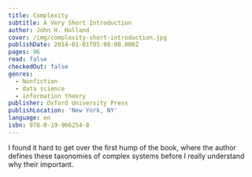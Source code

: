 ```yaml
---
title: Complexity
subtitle: A Very Short Introduction
author: John H. Holland
cover: /img/complexity-short-introduction.jpg
publishDate: 2014-01-01T05:00:00.000Z
pages: 96
read: false
checkedOut: false
genres:
  - Nonfiction
  - data science
  - information theory
publisher: Oxford University Press
publishLocation: 'New York, NY'
language: en
isbn: 978-0-19-966254-8
---
```

I found it hard to get over the first hump of the book, where the author defines these taxonomies of complex systems before I really understand why their important.